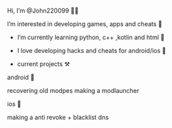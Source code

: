 Hi, I’m @John220099 👋🏻 

I’m interested in developing games, apps and cheats 🤔

- I’m currently learning python, c++ ,kotlin and html 📒

- I love developing hacks and cheats for android/ios 📲

- current projects ⚒️

android 🤖
  
  recovering old modpes
  making a modlauncher

ios 🍎

 making a anti revoke + blacklist dns
